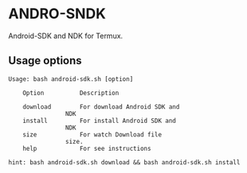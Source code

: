 # ANDRO-SNDK
Android-SDK and NDK for Termux.

## Usage options
```
Usage: bash android-sdk.sh [option]

	Option			Description

	download		For download Android SDK and 
				NDK
	install			For install Android SDK and 
				NDK
	size			For watch Download file
				size.
	help			For see instructions

hint: bash android-sdk.sh download && bash android-sdk.sh install
```
